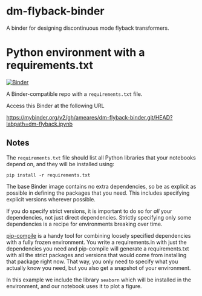 # dm-flyback-binder
A binder for designing discontinuous mode flyback transformers.

# Python environment with a requirements.txt

[![Binder](http://mybinder.org/badge_logo.svg)](https://mybinder.org/v2/gh/ameares/dm-flyback-binder.git/HEAD?labpath=dm-flyback.ipynb)

A Binder-compatible repo with a `requirements.txt` file.

Access this Binder at the following URL

https://mybinder.org/v2/gh/ameares/dm-flyback-binder.git/HEAD?labpath=dm-flyback.ipynb

## Notes
The `requirements.txt` file should list all Python libraries that your notebooks
depend on, and they will be installed using:

```
pip install -r requirements.txt
```

The base Binder image contains no extra dependencies, so be as
explicit as possible in defining the packages that you need. This includes
specifying explicit versions wherever possible.

If you do specify strict versions, it is important to do so for *all*
your dependencies, not just direct dependencies.
Strictly specifying only some dependencies is a recipe for environments
breaking over time.

[pip-compile](https://github.com/jazzband/pip-tools/) is a handy
tool for combining loosely specified dependencies with a fully frozen environment.
You write a requirements.in with just the dependencies you need
and pip-compile will generate a requirements.txt with all the strict packages and versions that would come from installing that package right now.
That way, you only need to specify what you actually know you need,
but you also get a snapshot of your environment.

In this example we include the library `seaborn` which will be installed in
the environment, and our notebook uses it to plot a figure.